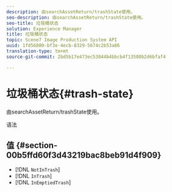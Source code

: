 ```yaml
---
description: 由searchAssetReturn/trashState使用。
seo-description: 由searchAssetReturn/trashState使用。
seo-title: 垃圾桶状态
solution: Experience Manager
title: 垃圾桶状态
topic: Scene7 Image Production System API
uuid: 1fd56800-bf3e-4ecb-8329-5674c2b53a86
translation-type: tm+mt
source-git-commit: 2bd5b17e473ec53844b4bbcb4f13580b2d6bfaf4

---
```



# 垃圾桶状态{#trash-state}

由searchAssetReturn/trashState使用。

语法

## 值 {#section-00b5ffd60f3d43219bac8beb91d4f909}

* [!DNL `NotInTrash`]
* [!DNL `InTrash`]
* [!DNL `InEmptiedTrash`]

